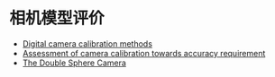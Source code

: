 # 相机模型评价

- [Digital camera calibration methods](https://www.research-collection.ethz.ch/bitstream/handle/20.500.11850/158067/REMO_616.pdf?sequence=2&isAllowed=y)
- [Assessment of camera calibration towards accuracy requirement](https://ieeexplore.ieee.org/stamp/stamp.jsp?tp=&arnumber=6805733)
- [The Double Sphere Camera ](https://ieeexplore.ieee.org/document/8491007)

